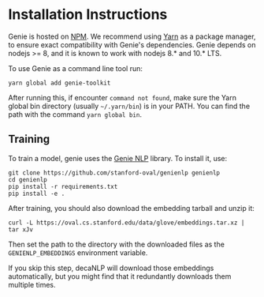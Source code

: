 # Installation Instructions

Genie is hosted on [NPM](https://npmjs.com). We recommend using [Yarn](https://yarnpkg.com)
as a package manager, to ensure exact compatibility with Genie's dependencies. Genie depends
on nodejs >= 8, and it is known to work with nodejs 8.* and 10.* LTS.

To use Genie as a command line tool run:
```
yarn global add genie-toolkit
```

After running this, if encounter `command not found`, make sure the Yarn global bin directory
(usually `~/.yarn/bin`) is in your PATH. You can find the path with the command
`yarn global bin`.

## Training

To train a model, genie uses the [Genie NLP](https://github.com/stanford-oval/genienlp) library. To install it, use:
```
git clone https://github.com/stanford-oval/genienlp genienlp
cd genienlp
pip install -r requirements.txt
pip install -e .
```


After training, you should also download the embedding tarball and unzip it:

```
curl -L https://oval.cs.stanford.edu/data/glove/embeddings.tar.xz | tar xJv
```

Then set the path to the directory with the downloaded files as the `GENIENLP_EMBEDDINGS` environment variable.

If you skip this step, decaNLP will download those embeddings automatically, but you might find that
it redundantly downloads them multiple times.
